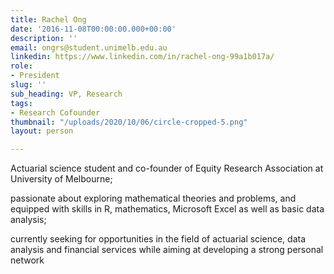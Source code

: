 ```yaml
---
title: Rachel Ong
date: '2016-11-08T00:00:00.000+00:00'
description: ''
email: ongrs@student.unimelb.edu.au
linkedin: https://www.linkedin.com/in/rachel-ong-99a1b017a/
role:
- President
slug: ''
sub_heading: VP, Research
tags:
- Research Cofounder
thumbnail: "/uploads/2020/10/06/circle-cropped-5.png"
layout: person

---
```

Actuarial science student and co-founder of Equity Research Association at University of Melbourne;

passionate about exploring mathematical theories and problems, and equipped with skills in R, mathematics, Microsoft Excel as well as basic data analysis;

currently seeking for opportunities in the field of actuarial science, data analysis and financial services while aiming at developing a strong personal network